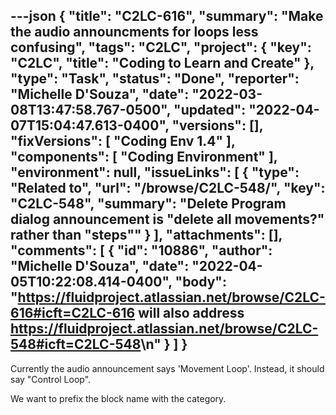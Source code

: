 ---json
{
  "title": "C2LC-616",
  "summary": "Make the audio announcments for loops less confusing",
  "tags": "C2LC",
  "project": {
    "key": "C2LC",
    "title": "Coding to Learn and Create"
  },
  "type": "Task",
  "status": "Done",
  "reporter": "Michelle D'Souza",
  "date": "2022-03-08T13:47:58.767-0500",
  "updated": "2022-04-07T15:04:47.613-0400",
  "versions": [],
  "fixVersions": [
    "Coding Env 1.4"
  ],
  "components": [
    "Coding Environment"
  ],
  "environment": null,
  "issueLinks": [
    {
      "type": "Related to",
      "url": "/browse/C2LC-548/",
      "key": "C2LC-548",
      "summary": "Delete Program dialog announcement is \"delete all movements?\" rather than \"steps\""
    }
  ],
  "attachments": [],
  "comments": [
    {
      "id": "10886",
      "author": "Michelle D'Souza",
      "date": "2022-04-05T10:22:08.414-0400",
      "body": "<https://fluidproject.atlassian.net/browse/C2LC-616#icft=C2LC-616> will also address <https://fluidproject.atlassian.net/browse/C2LC-548#icft=C2LC-548>\n"
    }
  ]
}
---
Currently the audio announcement says 'Movement Loop'. Instead, it should say "Control Loop".

We want to prefix the block name with the category.

        
